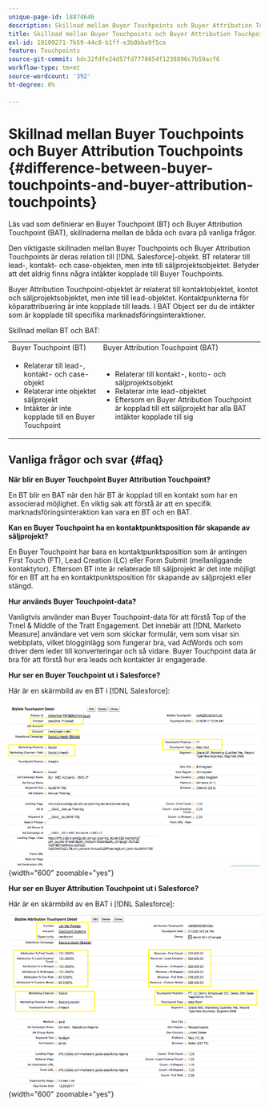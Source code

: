 ```yaml
---
unique-page-id: 18874646
description: Skillnad mellan Buyer Touchpoints och Buyer Attribution Touchpoints - [!DNL Marketo Measure]
title: Skillnad mellan Buyer Touchpoints och Buyer Attribution Touchpoints
exl-id: 19109271-7b59-44c0-b1ff-e3b0bba9f5ce
feature: Touchpoints
source-git-commit: bdc32fdfe24d57fd7770654f1238896c7b59acf6
workflow-type: tm+mt
source-wordcount: '392'
ht-degree: 0%

---
```


# Skillnad mellan Buyer Touchpoints och Buyer Attribution Touchpoints {#difference-between-buyer-touchpoints-and-buyer-attribution-touchpoints}

Läs vad som definierar en Buyer Touchpoint (BT) och Buyer Attribution Touchpoint (BAT), skillnaderna mellan de båda och svara på vanliga frågor.

Den viktigaste skillnaden mellan Buyer Touchpoints och Buyer Attribution Touchpoints är deras relation till [!DNL Salesforce]-objekt. BT relaterar till lead-, kontakt- och case-objekten, men inte till säljprojektsobjektet. Betyder att det aldrig finns några intäkter kopplade till Buyer Touchpoints.

Buyer Attribution Touchpoint-objektet är relaterat till kontaktobjektet, kontot och säljprojektsobjektet, men inte till lead-objektet. Kontaktpunkterna för köparattribuering är inte kopplade till leads. I BAT Object ser du de intäkter som är kopplade till specifika marknadsföringsinteraktioner.

Skillnad mellan BT och BAT:

<table> 
 <colgroup> 
  <col> 
  <col> 
 </colgroup> 
 <tbody> 
  <tr> 
   <td>Buyer Touchpoint (BT)</td> 
   <td>Buyer Attribution Touchpoint (BAT)</td> 
  </tr> 
  <tr> 
   <td> 
    <ul> 
     <li>Relaterar till lead-, kontakt- och case-objekt</li> 
     <li>Relaterar inte objektet säljprojekt</li> 
     <li>Intäkter är inte kopplade till en Buyer Touchpoint</li> 
    </ul></td> 
   <td> 
    <ul> 
     <li>Relaterar till kontakt-, konto- och säljprojektsobjekt</li> 
     <li>Relaterar inte lead-objektet</li> 
     <li>Eftersom en Buyer Attribution Touchpoint är kopplad till ett säljprojekt har alla BAT intäkter kopplade till sig</li> 
    </ul></td> 
  </tr> 
 </tbody> 
</table>

## Vanliga frågor och svar {#faq}

**När blir en Buyer Touchpoint Buyer Attribution Touchpoint?**

En BT blir en BAT när den här BT är kopplad till en kontakt som har en associerad möjlighet. En viktig sak att förstå är att en specifik marknadsföringsinteraktion kan vara en BT och en BAT.

**Kan en Buyer Touchpoint ha en kontaktpunktsposition för skapande av säljprojekt?**

En Buyer Touchpoint har bara en kontaktpunktsposition som är antingen First Touch (FT), Lead Creation (LC) eller Form Submit (mellanliggande kontaktytor). Eftersom BT inte är relaterade till säljprojekt är det inte möjligt för en BT att ha en kontaktpunktsposition för skapande av säljprojekt eller stängd.

**Hur används Buyer Touchpoint-data?**

Vanligtvis använder man Buyer Touchpoint-data för att förstå Top of the Trnel &amp; Middle of the Tratt Engagement. Det innebär att [!DNL Marketo Measure] användare vet vem som skickar formulär, vem som visar sin webbplats, vilket blogginlägg som fungerar bra, vad AdWords och som driver dem leder till konverteringar och så vidare. Buyer Touchpoint data är bra för att förstå hur era leads och kontakter är engagerade.

**Hur ser en Buyer Touchpoint ut i Salesforce?**

Här är en skärmbild av en BT i [!DNL Salesforce]:

![](assets/buyer-touchpoints-and-buyer-attribution-touchpoints-1.png){width="600" zoomable="yes"}

**Hur ser en Buyer Attribution Touchpoint ut i Salesforce?**

Här är en skärmbild av en BAT i [!DNL Salesforce]:

![](assets/buyer-touchpoints-and-buyer-attribution-touchpoints-2.png){width="600" zoomable="yes"}
